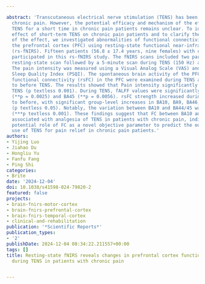 ---
abstract: 'Transcutaneous electrical nerve stimulation (TENS) has been used to treat
  chronic pain. However, the potential efficacy and mechanism of the effect of applying
  TENS for a short time in chronic pain patients remains unclear. To identify the
  effect of short-term TENS on chronic pain patients and to clarify the mechanism
  of the effect, we investigated abnormalities of functional connectivity (FC) within
  the prefrontal cortex (PFC) using resting-state functional near-infrared spectroscopy
  (rs-fNIRS). Fifteen patients (56.8 ± 17.4 years, nine females) with chronic pain
  participated in this rs-fNIRS study. The fNIRS scans included two parts: a 5-minute
  resting-state scan followed by a 5-minute scan during TENS (150 Hz) application.
  The pain intensity was measured using a Visual Analog Scale (VAS) and Pittsburgh
  Sleep Quality Index (PSQI). The spontaneous brain activity of the PFC and resting-state
  functional connectivity (rsFC) in the PFC were examined during TENS and compared
  to before TENS. The results showed that Pain intensity significantly decreased after
  TENS (p textless 0.001). During TENS, fALFF values were significantly lower in BA46
  (**p = 0.0025) and BA45 (**p = 0.0056). rsFC strength increased during TENS compared
  to before, with significant group-level increases in BA10, BA9, BA46, and BA44/45
  (p textless 0.05). Notably, the variation between BA10 and BA44/45 was highly significant
  (***p textless 0.001). These findings suggest that FC between BA10 and BA44/45 was
  associated with analgesia of TENS in patients with chronic pain, indicating the
  potential role of FC as a novel objective parameter to predict the outcome of clinical
  use of TENS for pain relief in chronic pain patients.'
authors:
- Yijing Luo
- Jiahao Du
- Hongliu Yu
- Fanfu Fang
- Ping Shi
categories:
- Brite
date: '2024-12-04'
doi: 10.1038/s41598-024-79820-2
featured: false
projects:
- brain-fnirs-motor-cortex
- brain-fnirs-prefrontal-cortex
- brain-fnirs-temporal-cortex
- clinical-and-rehabilitation
publication: '*Scientific Reports*'
publication_types:
- '2'
publishDate: 2024-12-04 08:34:22.211557+00:00
tags: []
title: Resting-state fNIRS reveals changes in prefrontal cortex functional connectivity
  during TENS in patients with chronic pain

---
